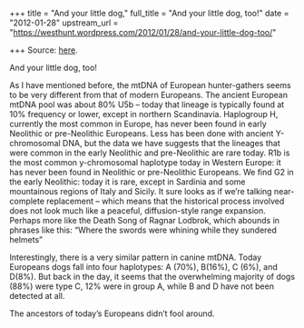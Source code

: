 +++
title = "And your little dog,"
full_title = "And your little dog, too!"
date = "2012-01-28"
upstream_url = "https://westhunt.wordpress.com/2012/01/28/and-your-little-dog-too/"

+++
Source: [here](https://westhunt.wordpress.com/2012/01/28/and-your-little-dog-too/).

And your little dog, too!

As I have mentioned before, the mtDNA of European hunter-gathers seems
to be very different from that of modern Europeans. The ancient European
mtDNA pool was about 80% U5b – today that lineage is typically found at
10% frequency or lower, except in northern Scandinavia. Haplogroup H,
currently the most common in Europe, has never been found in early
Neolithic or pre-Neolithic Europeans. Less has been done with ancient
Y-chromosomal DNA, but the data we have suggests that the lineages that
were common in the early Neolithic and pre-Neolithic are rare today.
R1b is the most common y-chromosomal haplotype today in Western Europe:
it has never been found in Neolithic or pre-Neolithic Europeans. We
find G2 in the early Neolithic: today it is rare, except in Sardinia and
some mountainous regions of Italy and Sicily. It sure looks as if we’re
talking near-complete replacement – which means that the historical
process involved does not look much like a peaceful, diffusion-style
range expansion. Perhaps more like the Death Song of Ragnar Lodbrok,
which abounds in phrases like this: “Where the swords were whining while
they sundered helmets”

Interestingly, there is a very similar pattern in canine mtDNA. Today
Europeans dogs fall into four haplotypes: A (70%), B(16%), C (6%), and
D(8%). But back in the day, it seems that the overwhelming majority of
dogs (88%) were type C, 12% were in group A, while B and D have not
been detected at all.

The ancestors of today’s Europeans didn’t fool around.

